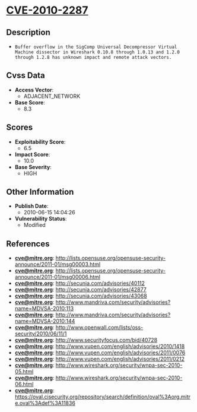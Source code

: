 
# [CVE-2010-2287](http://lists.opensuse.org/opensuse-security-announce/2011-01/msg00003.html)

## Description

- `Buffer overflow in the SigComp Universal Decompressor Virtual Machine dissector in Wireshark 0.10.8 through 1.0.13 and 1.2.0 through 1.2.8 has unknown impact and remote attack vectors.`

## Cvss Data

- **Access Vector**:
  - ADJACENT_NETWORK
- **Base Score**:
  - 8.3

## Scores

- **Exploitability Score**:
  - 6.5
- **Impact Score**:
  - 10.0
- **Base Severity**:
  - HIGH

## Other Information

- **Publish Date**:
  - 2010-06-15 14:04:26
- **Vulnerability Status**:
  - Modified

## References

- **cve@mitre.org**: http://lists.opensuse.org/opensuse-security-announce/2011-01/msg00003.html
- **cve@mitre.org**: http://lists.opensuse.org/opensuse-security-announce/2011-01/msg00006.html
- **cve@mitre.org**: http://secunia.com/advisories/40112
- **cve@mitre.org**: http://secunia.com/advisories/42877
- **cve@mitre.org**: http://secunia.com/advisories/43068
- **cve@mitre.org**: http://www.mandriva.com/security/advisories?name=MDVSA-2010:113
- **cve@mitre.org**: http://www.mandriva.com/security/advisories?name=MDVSA-2010:144
- **cve@mitre.org**: http://www.openwall.com/lists/oss-security/2010/06/11/1
- **cve@mitre.org**: http://www.securityfocus.com/bid/40728
- **cve@mitre.org**: http://www.vupen.com/english/advisories/2010/1418
- **cve@mitre.org**: http://www.vupen.com/english/advisories/2011/0076
- **cve@mitre.org**: http://www.vupen.com/english/advisories/2011/0212
- **cve@mitre.org**: http://www.wireshark.org/security/wnpa-sec-2010-05.html
- **cve@mitre.org**: http://www.wireshark.org/security/wnpa-sec-2010-06.html
- **cve@mitre.org**: https://oval.cisecurity.org/repository/search/definition/oval%3Aorg.mitre.oval%3Adef%3A11836

